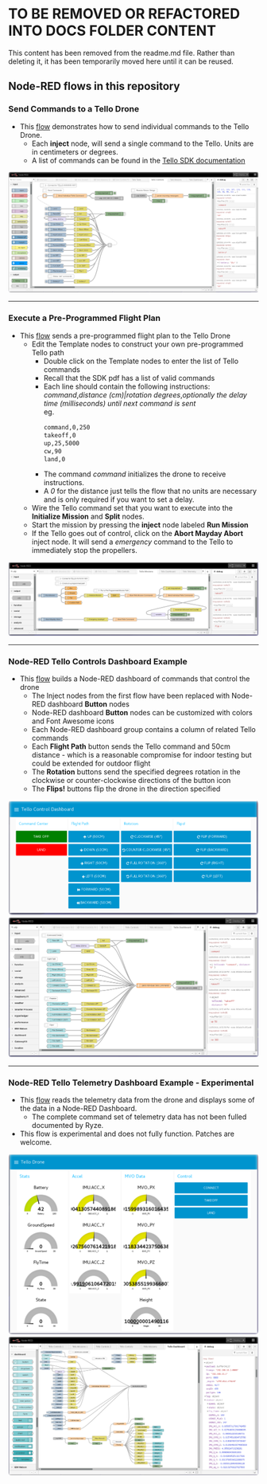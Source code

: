 # TO BE REMOVED OR REFACTORED INTO DOCS FOLDER CONTENT

This content has been removed from the readme.md file.  Rather than deleting it, it has been temporarily moved here until it can be reused.

## Node-RED flows in this repository

### Send Commands to a Tello Drone

- This [flow](/flows/nodered-tello-controls.json) demonstrates how to send individual commands to the Tello Drone.
  - Each **inject** node, will send a single command to the Tello.  Units are in centimeters or degrees.
  - A list of commands can be found in the [Tello SDK documentation](https://dl-cdn.ryzerobotics.com/downloads/Tello/Tello%20SDK%202.0%20User%20Guide.pdf)

![Tello Control Flow](/docs/screenshots/NodeRED-Tello-Controls-flow.png?raw=true "Tello Control flow")

___

### Execute a Pre-Programmed Flight Plan

- This [flow](/flows/nodered-tello-missions.json) sends a pre-programmed flight plan to the Tello Drone
  - Edit the Template nodes to construct your own pre-programmed Tello path
    - Double click on the Template nodes to enter the list of Tello commands
    - Recall that the SDK pdf has a list of valid commands
    - Each line should contain the following instructions:  
     *command*,*distance (cm)|rotation degrees*,*optionally the delay time (milliseconds) until next command is sent*  
     eg.
      ```text
      command,0,250
      takeoff,0
      up,25,5000
      cw,90
      land,0
      ```
    - The command *command* initializes the drone to receive instructions.
    - A *0* for the distance just tells the flow that no units are necessary and is only required if you want to set a delay.
  - Wire the Tello command set that you want to execute into the **Initialize Mission** and **Split** nodes.
  - Start the mission by pressing the **inject** node labeled **Run Mission**
  - If the Tello goes out of control, click on the **Abort Mayday Abort** inject node. It will send a *emergency* command to the Tello to immediately stop the propellers.

![Tello Missions Flow](/docs/screenshots/NodeRED-Tello-Missions-flow.png?raw=true "Tello Missions flow")

___

### Node-RED Tello Controls Dashboard Example

- This [flow](/flows/nodered-tello-controls-dashboard.json) builds a Node-RED dashboard of commands that control the drone
  - The Inject nodes from the first flow have been replaced with Node-RED dashboard **Button** nodes
  - Node-RED dashboard **Button** nodes can be customized with colors and Font Awesome icons
  - Each Node-RED dashboard group contains a column of related Tello commands
  - Each **Flight Path** button sends the Tello command and 50cm distance - which is a reasonable compromise for indoor testing but could be extended for outdoor flight
  - The **Rotation** buttons send the specified degrees rotation in the clockwise or counter-clockwise directions of the button icon
  - The **Flips!** buttons flip the drone in the direction specified

![Tello Controls Dashboard Buttons](/docs/screenshots/NodeRED-Tello-Controls-Dashboard.png?raw=true "Tello Telemetry Dashboard buttons")
![Tello Controls Dashboard Flow](/docs/screenshots/NodeRED-Tello-Controls-Dash-flow.png?raw=true "Tello Controls Dashboard flow")

___

### Node-RED Tello Telemetry Dashboard Example - Experimental

- This [flow](/flows/nodered-tello-telemetry.json) reads the telemetry data from the drone and displays some of the data in a Node-RED Dashboard.
  - The complete command set of telemetry data has not been fulled documented by Ryze.
- This flow is experimental and does not fully function. Patches are welcome.

![Tello Telemetry Dashboard Gauges](/docs/screenshots/NodeRED-Tello-Telemetry-gauges.png?raw=true "Tello Telemetry Dashboard gauges")
![Tello Telemetry Dashboard Flow](/docs/screenshots/NodeRED-Tello-Telemetry-flow.png?raw=true "Tello Telemetry Dashboard flow")